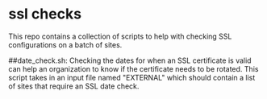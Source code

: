 ssl checks
==========
This repo contains a collection of scripts to help with checking SSL configurations on a batch of sites.

##date_check.sh:
Checking the dates for when an SSL certificate is valid can help an organization to know if the certificate needs to be rotated.  This script takes in an input file named "EXTERNAL" which should contain a list of sites that require an SSL date check.

